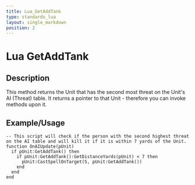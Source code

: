 ```yaml
---
title: Lua_GetAddTank
type: standards_lua
layout: single_markdown
position: 2
---
```


# Lua GetAddTank 

## Description

This method returns the Unit that has the second most threat on the Unit's AI (Threat) table. It returns a pointer to that Unit - therefore you can invoke methods upon it.

## Example/Usage

```
-- This script will check if the person with the second highest threat on the AI table and will kill it if it is within 7 yards of the Unit.
function OnAIUpdate(pUnit)
  if pUnit:GetAddTank() then
    if pUnit:GetAddTank():GetDistanceYards(pUnit) < 7 then
      pUnit:CastSpellOnTarget(5, pUnit:GetAddTank())
    end
  end
end
```